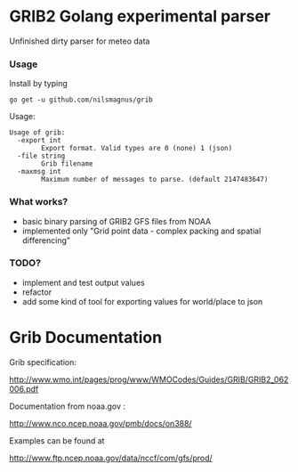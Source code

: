 GRIB2 Golang experimental parser
================================

Unfinished dirty parser for meteo data

### Usage

Install by typing

    go get -u github.com/nilsmagnus/grib

Usage:

    Usage of grib:
      -export int
        	Export format. Valid types are 0 (none) 1 (json)
      -file string
        	Grib filename
      -maxmsg int
        	Maximum number of messages to parse. (default 2147483647)


### What works?

- basic binary parsing of GRIB2 GFS files from NOAA
- implemented only "Grid point data - complex packing and spatial differencing"

### TODO?

- implement and test output values
- refactor
- add some kind of tool for exporting values for world/place to json

# Grib Documentation

Grib specification:

http://www.wmo.int/pages/prog/www/WMOCodes/Guides/GRIB/GRIB2_062006.pdf

Documentation from noaa.gov :

http://www.nco.ncep.noaa.gov/pmb/docs/on388/


Examples can be found at

http://www.ftp.ncep.noaa.gov/data/nccf/com/gfs/prod/
